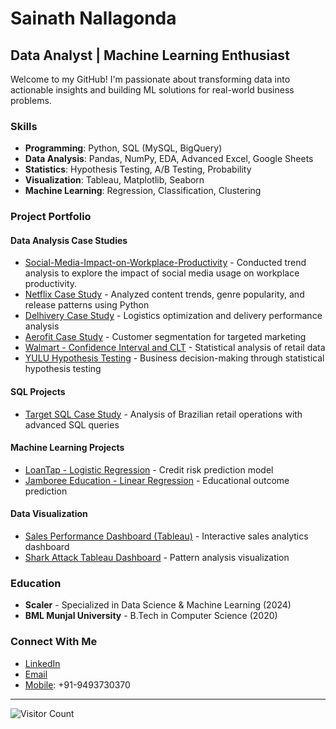 # Sainath Nallagonda

## Data Analyst | Machine Learning Enthusiast

Welcome to my GitHub! I'm passionate about transforming data into actionable insights and building ML solutions for real-world business problems.

###  Skills
- **Programming**: Python, SQL (MySQL, BigQuery)
- **Data Analysis**: Pandas, NumPy, EDA, Advanced Excel, Google Sheets
- **Statistics**: Hypothesis Testing, A/B Testing, Probability
- **Visualization**: Tableau, Matplotlib, Seaborn
- **Machine Learning**: Regression, Classification, Clustering

###  Project Portfolio

####  Data Analysis Case Studies
- [Social-Media-Impact-on-Workplace-Productivity](https://github.com/sainathnallagonda/social_media_vs_productivity) - Conducted trend analysis to explore the impact of social media usage on workplace productivity.
- [Netflix Case Study](https://github.com/sainathnallagonda/Netflix_Case_Study-) - Analyzed content trends, genre popularity, and release patterns using Python
- [Delhivery Case Study](https://github.com/sainathnallagonda/Delhivery_Case_study) - Logistics optimization and delivery performance analysis
- [Aerofit Case Study](https://github.com/sainathnallagonda/Aerofit-Case-Study) - Customer segmentation for targeted marketing
- [Walmart - Confidence Interval and CLT](https://github.com/sainathnallagonda/Walmart---Confidence-Interval-and-CLT) - Statistical analysis of retail data
- [YULU Hypothesis Testing](https://github.com/sainathnallagonda/YULU-Hypothesis-Testing) - Business decision-making through statistical hypothesis testing

####  SQL Projects
- [Target SQL Case Study](https://github.com/sainathnallagonda/Target_SQL_Case_Study) - Analysis of Brazilian retail operations with advanced SQL queries

####  Machine Learning Projects
- [LoanTap - Logistic Regression](https://github.com/sainathnallagonda/LoanTap-Logistic-Regression) - Credit risk prediction model
- [Jamboree Education - Linear Regression](https://github.com/sainathnallagonda/Jamboree-Education---Linear-Regression) - Educational outcome prediction

#### Data Visualization
- [Sales Performance Dashboard (Tableau)](https://github.com/sainathnallagonda/Sales-Performance-Dashboard-Tableau-) - Interactive sales analytics dashboard
- [Shark Attack Tableau Dashboard](https://github.com/sainathnallagonda/shark_attack_tableau_dashboard) - Pattern analysis visualization

###  Education
- **Scaler** - Specialized in Data Science & Machine Learning (2024)
- **BML Munjal University** - B.Tech in Computer Science (2020)

### Connect With Me
- [LinkedIn](https://www.linkedin.com/in/sainath-nallagonda/)
- [Email](nallagondasainath@gmail.com)
- [Mobile](tel:+919493730370): +91-9493730370

---
![Visitor Count](https://shields.io/badge/dynamic/json?url=https://api.github.com/repos/sainathnallagonda/sainathnallagonda&query=$.stargazers_count&suffix=visitors)
